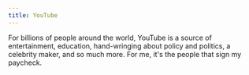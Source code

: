 ```yaml
---
title: YouTube
---
```


For billions of people around the world, YouTube is a source of entertainment, education, hand-wringing about policy and politics, a celebrity maker, and so much more. For me, it's the people that sign my paycheck.
